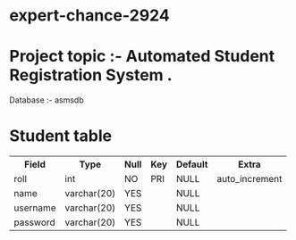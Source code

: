 # expert-chance-2924
<h1> Project topic :- Automated Student Registration System .</h1>




Database :- asmsdb

<h1> Student table </h1>
<table>
<tr>
<th> Field </th>
<th> Type  </th>
<th> Null </th>
<th>  Key </th>
<th>  Default </th>
<th>   Extra   </th>
</tr>
<tr>
<td>roll </td>
<td> int  </td>
<td>NO  </td>
<td> PRI</td>
<td>NULL  </td>
<td>auto_increment </td>
</tr>
<tr>
<td>name  </td>
<td> varchar(20) </td>
<td> YES </td>
<td> </td>
<td>NULL </td>
<td> </td>
</tr>
<tr>
<td>username  </td>
<td> varchar(20)</td>
<td>YES  </td>
<td> </td>
<td> NULL</td>
<td> </td>
</tr>
<tr>
<td> password</td>
<td>varchar(20) </td>
<td> YES </td>
<td> </td>
<td>NULL </td>
<td> </td>
</tr>
</table>
